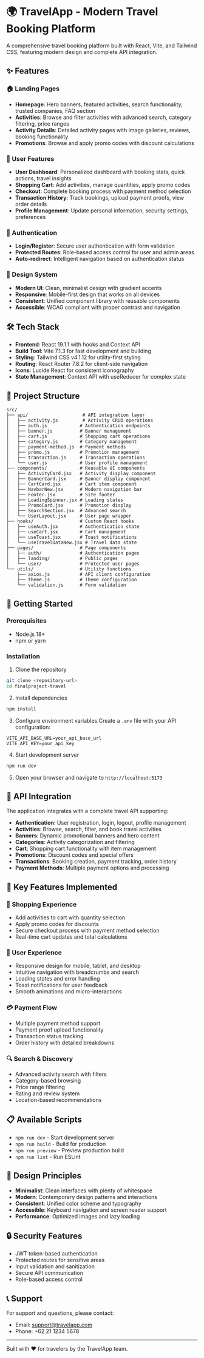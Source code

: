 # 🌍 TravelApp - Modern Travel Booking Platform

A comprehensive travel booking platform built with React, Vite, and Tailwind CSS, featuring modern design and complete API integration.

## ✨ Features

### 🏠 Landing Pages

- **Homepage**: Hero banners, featured activities, search functionality, trusted companies, FAQ section
- **Activities**: Browse and filter activities with advanced search, category filtering, price ranges
- **Activity Details**: Detailed activity pages with image galleries, reviews, booking functionality
- **Promotions**: Browse and apply promo codes with discount calculations

### 👤 User Features

- **User Dashboard**: Personalized dashboard with booking stats, quick actions, travel insights
- **Shopping Cart**: Add activities, manage quantities, apply promo codes
- **Checkout**: Complete booking process with payment method selection
- **Transaction History**: Track bookings, upload payment proofs, view order details
- **Profile Management**: Update personal information, security settings, preferences

### 🔐 Authentication

- **Login/Register**: Secure user authentication with form validation
- **Protected Routes**: Role-based access control for user and admin areas
- **Auto-redirect**: Intelligent navigation based on authentication status

### 🎨 Design System

- **Modern UI**: Clean, minimalist design with gradient accents
- **Responsive**: Mobile-first design that works on all devices
- **Consistent**: Unified component library with reusable components
- **Accessible**: WCAG compliant with proper contrast and navigation

## 🛠 Tech Stack

- **Frontend**: React 19.1.1 with hooks and Context API
- **Build Tool**: Vite 7.1.3 for fast development and building
- **Styling**: Tailwind CSS v4.1.12 for utility-first styling
- **Routing**: React Router 7.8.2 for client-side navigation
- **Icons**: Lucide React for consistent iconography
- **State Management**: Context API with useReducer for complex state

## 📁 Project Structure

```
src/
├── api/                    # API integration layer
│   ├── activity.js         # Activity CRUD operations
│   ├── auth.js            # Authentication endpoints
│   ├── banner.js          # Banner management
│   ├── cart.js            # Shopping cart operations
│   ├── category.js        # Category management
│   ├── payment-method.js  # Payment methods
│   ├── promo.js           # Promotion management
│   ├── transaction.js     # Transaction operations
│   └── user.js            # User profile management
├── components/            # Reusable UI components
│   ├── ActivityCard.jsx   # Activity display component
│   ├── BannerCard.jsx     # Banner display component
│   ├── CartCard.jsx       # Cart item component
│   ├── NavbarNew.jsx      # Modern navigation bar
│   ├── Footer.jsx         # Site footer
│   ├── LoadingSpinner.jsx # Loading states
│   ├── PromoCard.jsx      # Promotion display
│   ├── SearchSection.jsx  # Advanced search
│   └── UserLayout.jsx     # User page wrapper
├── hooks/                 # Custom React hooks
│   ├── useAuth.jsx        # Authentication state
│   ├── useCart.jsx        # Cart management
│   ├── useToast.jsx       # Toast notifications
│   └── useTravelDataNew.jsx # Travel data state
├── pages/                 # Page components
│   ├── auth/              # Authentication pages
│   ├── landing/           # Public pages
│   └── user/              # Protected user pages
└── utils/                 # Utility functions
    ├── axios.js           # API client configuration
    ├── theme.js           # Theme configuration
    └── validation.js      # Form validation
```

## 🚀 Getting Started

### Prerequisites

- Node.js 18+
- npm or yarn

### Installation

1. Clone the repository

```bash
git clone <repository-url>
cd finalproject-travel
```

2. Install dependencies

```bash
npm install
```

3. Configure environment variables
   Create a `.env` file with your API configuration:

```env
VITE_API_BASE_URL=your_api_base_url
VITE_API_KEY=your_api_key
```

4. Start development server

```bash
npm run dev
```

5. Open your browser and navigate to `http://localhost:5173`

## 🔌 API Integration

The application integrates with a complete travel API supporting:

- **Authentication**: User registration, login, logout, profile management
- **Activities**: Browse, search, filter, and book travel activities
- **Banners**: Dynamic promotional banners and hero content
- **Categories**: Activity categorization and filtering
- **Cart**: Shopping cart functionality with item management
- **Promotions**: Discount codes and special offers
- **Transactions**: Booking creation, payment tracking, order history
- **Payment Methods**: Multiple payment options and processing

## 🎯 Key Features Implemented

### 🛒 Shopping Experience

- Add activities to cart with quantity selection
- Apply promo codes for discounts
- Secure checkout process with payment method selection
- Real-time cart updates and total calculations

### 📱 User Experience

- Responsive design for mobile, tablet, and desktop
- Intuitive navigation with breadcrumbs and search
- Loading states and error handling
- Toast notifications for user feedback
- Smooth animations and micro-interactions

### 💳 Payment Flow

- Multiple payment method support
- Payment proof upload functionality
- Transaction status tracking
- Order history with detailed breakdowns

### 🔍 Search & Discovery

- Advanced activity search with filters
- Category-based browsing
- Price range filtering
- Rating and review system
- Location-based recommendations

## 📋 Available Scripts

- `npm run dev` - Start development server
- `npm run build` - Build for production
- `npm run preview` - Preview production build
- `npm run lint` - Run ESLint

## 🎨 Design Principles

- **Minimalist**: Clean interfaces with plenty of whitespace
- **Modern**: Contemporary design patterns and interactions
- **Consistent**: Unified color scheme and typography
- **Accessible**: Keyboard navigation and screen reader support
- **Performance**: Optimized images and lazy loading

## 🔒 Security Features

- JWT token-based authentication
- Protected routes for sensitive areas
- Input validation and sanitization
- Secure API communication
- Role-based access control

## 📞 Support

For support and questions, please contact:

- Email: support@travelapp.com
- Phone: +62 21 1234 5678

---

Built with ❤️ for travelers by the TravelApp team.

